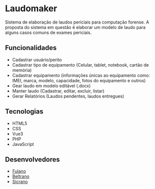 # Laudomaker
Sistema de elaboração de laudos periciais para computação forense. A proposta do sistema em questão é elaborar um modelo de laudo para alguns casos comuns de exames periciais.


## Funcionalidades

* Cadastrar usuário/perito
* Cadastrar tipo de equipamento (Celular, tablet, notebook, cartão de memória)
* Cadastrar equipamento (informações únicas ao equipamento como: IMEI, marca, modelo, capacidade, fotos do equipamento e outros)
* Gear laudo em modelo editável (.docx)
* Manter laudo (Cadastrar, editar, excluir, listar)
* Gerar Relatórios (Laudos pendentes, laudos entregues)

## Tecnologias 

* HTML5
* CSS 
* Vue3
* PHP
* JavaScript

## Desenvolvedores

 * [Fulano](https://github.com/lilialnas)
 * [Beltrano](https://github.com/lilialnas)
 * [Sicrano](https://github.com/lilialnas)



